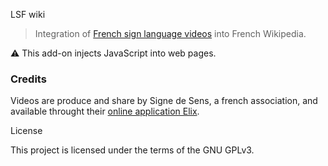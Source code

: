 LSF wiki

> Integration of [French sign language videos](https://commons.wikimedia.org/wiki/Category:Videos_Langue_des_signes_fran%C3%A7aise) into French Wikipedia. 

:warning: This add-on injects JavaScript into web pages.

### Credits

Videos are produce and share by Signe de Sens, a french association, and available throught their [online application Elix](https://www.elix-lsf.fr/).

License

This project is licensed under the terms of the GNU GPLv3.